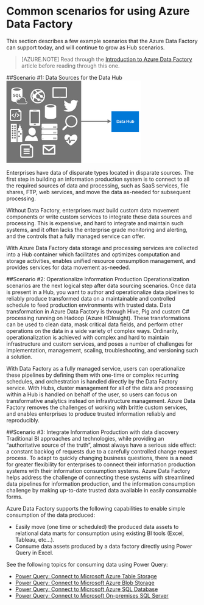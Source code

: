 <properties 
	pageTitle="Common Scenarios for using Azure Data Factory" 
	description="Learn about a few common scenarios for using the Azure Data Factory service" 
	services="data-factory" 	
	documentationCenter="" 
	authors="spelluru" 
	manager="jhubbard" 
	editor="monicar"/>

<tags 
	ms.service="data-factory" 
	ms.workload="data-services" 
	ms.tgt_pltfrm="na" 
	ms.devlang="na" 
	ms.topic="article" 
	ms.date="07/07/2015" 
	ms.author="spelluru"/>

# Common scenarios for using Azure Data Factory
This section describes a few example scenarios that the Azure Data Factory can support today, and will continue to grow as Hub scenarios.

> [AZURE.NOTE] Read through the [Introduction to Azure Data Factory][datafactory-introduction] article before reading through this one.   

##Scenario #1: Data Sources for the Data Hub
![Source the Data Hub][image-data-factory-introduction-secenario1-source-datahub]

Enterprises have data of disparate types located in disparate sources.  The first step in building an information production system is to connect to all the required sources of data and processing, such as SaaS services, file shares, FTP, web services, and move the data as-needed for subsequent processing.

Without Data Factory, enterprises must build custom data movement components or write custom services to integrate these data sources and processing.  This is expensive, and hard to integrate and maintain such systems, and it often lacks the enterprise grade monitoring and alerting, and the controls that a fully managed service can offer.
  
With Azure Data Factory data storage and processing services are collected into a Hub container which facilitates and optimizes computation and storage activities, enables unified resource consumption management, and provides services for data movement as-needed.

##Scenario #2: Operationalize Information Production
Operationalization scenarios are the next logical step after data sourcing scenarios. Once data is present in a Hub, you want to author and operationalize data pipelines to reliably produce transformed data on a maintainable and controlled schedule to feed production environments with trusted data.  Data transformation in Azure Data Factory is through Hive, Pig and custom C# processing running on Hadoop (Azure HDInsight).  These transformations can be used to clean data, mask critical data fields, and perform other operations on the data in a wide variety of complex ways.  Ordinarily, operationalization is achieved with complex and hard to maintain infrastructure and custom services, and poses a number of challenges for implementation, management, scaling, troubleshooting, and versioning such a solution.
  
With Data Factory as a fully managed service, users can operationalize these pipelines by defining them with one-time or complex recurring schedules, and orchestration is handled directly by the Data Factory service.  With Hubs, cluster management for all of the data and processing within a Hub is handled on behalf of the user, so users can focus on transformative analytics instead on infrastructure management.  Azure Data Factory removes the challenges of working with brittle custom services, and enables enterprises to produce trusted information reliably and reproducibly.


##Scenario #3:  Integrate Information Production with data discovery
Traditional BI approaches and technologies, while providing an “authoritative source of the truth”, almost always have a serious side effect: a constant backlog of requests due to a carefully controlled change request process.  To adapt to quickly changing business questions, there is a need for greater flexibility for enterprises to connect their information production systems with their information consumption systems.  Azure Data Factory helps address the challenge of connecting these systems with streamlined data pipelines for information production, and the information consumption challenge by making up-to-date trusted data available in easily consumable forms.
  
Azure Data Factory supports the following capabilities to enable simple consumption of the data produced:

- Easily move (one time or scheduled) the produced data assets to relational data marts for consumption using existing BI tools (Excel, Tableau, etc…).
- Consume data assets produced by a data factory directly using Power Query in Excel.

See the following topics for consuming data using Power Query: 

- [Power Query: Connect to Microsoft Azure Table Storage][Power-Query-Azure-Table]
- [Power Query: Connect to Microsoft Azure Blob Storage][Power-Query-Azure-Blob]
- [Power Query: Connect to Microsoft Azure SQL Database][Power-Query-Azure-SQL]
- [Power Query: Connect to Microsoft On-premises SQL Server][Power-Query-OnPrem-SQL] 


[Power-Query-Azure-Table]: http://office.microsoft.com/en-001/excel-help/connect-to-microsoft-azuretable-storage-HA104122607.aspx
[Power-Query-Azure-Blob]: http://office.microsoft.com/en-001/excel-help/connect-to-microsoft-azure-blob-storage-HA104113447.aspx
[Power-Query-Azure-SQL]: http://office.microsoft.com/en-001/excel-help/connect-to-a-microsoft-azure-sql-database-HA104019809.aspx
[Power-Query-OnPrem-SQL]: http://office.microsoft.com/en-001/excel-help/connect-to-a-sql-server-database-HA104019808.aspx

[copy-data-with-adf]: http://azure.microsoft.com/documentation/articles/data-factory-copy-activity/
[use-pig-hive]: http://azure.microsoft.com/documentation/articles/data-factory-pig-hive-activities/
[run-map-reduce]: http://azure.microsoft.com/documentation/articles/data-factory-map-reduce/
[azure-ml-adf]: http://azure.microsoft.com/documentation/articles/data-factory-create-predictive-pipelines/

[msdn-stored-procedure-activity]: https://msdn.microsoft.com/library/dn912649.aspx

[adf-tutorial]: data-factory-tutorial.md
[datafactory-getstarted]: data-factory-get-started.md
[datafactory-introduction]: data-factory-introduction.md

[image-data-factory-introduction-secenario1-source-datahub]:./media/data-factory-common-scenarios/Scenario1SourceDataHub.png

[image-data-factory-introduction-secenario2-operationalize-infoproduction]:./media/data-factory-common-scenarios/Scenario2-OperationalizeInformationProduction.png



 
